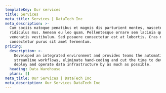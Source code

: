 ```yaml
---
templateKey: Our services
title: Services
meta_title: Services | DataTech Inc
meta_description: >-
  Cum sociis natoque penatibus et magnis dis parturient montes, nascetur
  ridiculus mus. Aenean eu leo quam. Pellentesque ornare sem lacinia quam
  venenatis vestibulum. Sed posuere consectetur est at lobortis. Cras mattis
  consectetur purus sit amet fermentum.
pricing:
  description: >-
    Developed an integrated environment and provides teams the automation to
    streamline workflows, eliminate hand-coding and cut the time to develop,
    deploy and operate data infrastructure by as much as possible.
  heading: Data Warehouse
  plans: []
meta_title: Our Services | DataTech Inc
meta_description: Our Services DataTech Inc
---
```



